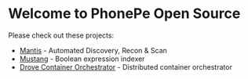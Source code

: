 # Welcome to PhonePe Open Source

Please check out these projects:

- [Mantis](https://github.com/PhonePe/mantis) - Automated Discovery, Recon & Scan
- [Mustang](https://github.com/PhonePe/mustang) - Boolean expression indexer
- [Drove Container Orchestrator](/drove-orchestrator) - Distributed container orchestrator